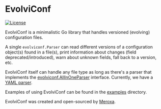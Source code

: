 # EvolviConf

[![License](https://img.shields.io/badge/license-Apache%202-blue)](/LICENSE.md)

EvolviConf is a minimalistic Go library that handles versioned (evolving)
configuration files.

A single `evolviconf.Parser` can read different versions of a configuration
object(s) found in a file(s), print information about changes (field
deprecated/introduced), warn about unknown fields, fall back to a version, etc.

EvolviConf itself can handle any file type as long as there's a parser that
implements
the [evolviconf.AllInOneParser](https://github.com/ConduitIO/evolviconf/blob/83c36707434f4f3121d83f282acaf402ec617b11/parser.go#L41)
interface. Currently, we have
a [YAML parser](https://github.com/ConduitIO/evolviconf/tree/main/evolviyaml).

Examples of using EvolviConf can be found in the [examples](/examples)
directory.

EvolviConf was created and open-sourced by [Meroxa](https://meroxa.io).
